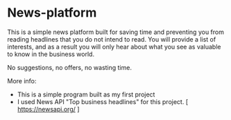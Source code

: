 # News-platform

This is a simple news platform built for saving time and preventing you from reading headlines that you do not intend to read.
You will provide a list of interests, and as a result you will only hear about what you see as valuable to know in the business world.

No suggestions, no offers, no wasting time.

More info: 

  - This is a simple program built as my first project
  - I used News API "Top business headlines" for this project. [ https://newsapi.org/ ]

